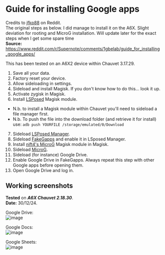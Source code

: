 # Guide for installing Google apps

Credits to [jfkp88](https://www.reddit.com/user/jfkp88/) on Reddit. <br>
The original steps as below. I did manage to install it on the A6X. Slight deviation for rooting and MicroG installation. Will update later for the exact steps when I get some spare time <br>
**Source:** https://www.reddit.com/r/Supernote/comments/1gbelab/guide_for_installing_google_apps/

This has been tested on an A6X2 device within Chauvet 3.17.29.

1) Save all your data.
2) Factory reset your device.
3) Allow sideloading in settings.
4) Sideload and install Magisk. If you don't know how to do this... look it up.
5) Activate zygisk in Magisk.
6) Install [LSPosed](https://github.com/LSPosed/LSPosed) Magisk module.
- N.b. to install a Magisk module within Chauvet you'll need to sideload a file manager first.
- N.b. To push the file into the download folder (and retrieve it for install) use: `adb push YOURFILE /storage/emulated/0/Download`
7) Sideload [LSPosed Manager](https://lsposed.en.uptodown.com/android).
8) Sideload [FakeGapps](https://github.com/whew-inc/FakeGApps/releases) and enable it in LSposed Manager.
9) Install [nift4's MicroG](https://github.com/nift4/microg_installer_revived) Magisk module in Magisk.
10) Sideload [MicroG](https://github.com/nift4/microg_installer_revived/raw/master/system/priv-app/microG/microG.apk).
11) Sideload (for instance) Google Drive.
12) Enable Google Drive in FakeGapps. Always repeat this step with other Google apps before opening them.
13) Open Google Drive and log in.

## Working screenshots
**Tested** on ***A6X Chauvet 2.18.30***. <br>
**Date:** 30/12/24. <br>

Google Drive: <br>
![image](https://github.com/user-attachments/assets/55250a62-3c72-4329-b081-3937bf0faa02)

Google Docs: <br>
![image](https://github.com/user-attachments/assets/0c66d7ce-9d94-434a-8985-944955de7351)

Google Sheets: <br>
![image](https://github.com/user-attachments/assets/9e87617f-de1e-47e2-9a83-e4192b6b0fad)
